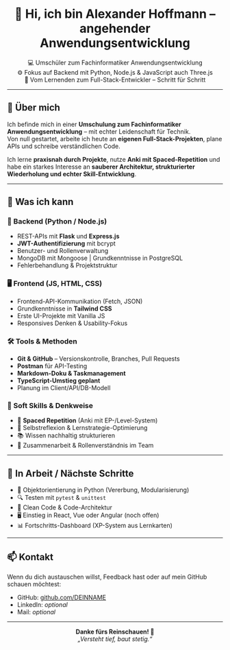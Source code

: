 
<h1 align="center">👋 Hi, ich bin Alexander Hoffmann – angehender Anwendungsentwicklung</h1>

<p align="center">
  💻 Umschüler zum Fachinformatiker Anwendungsentwicklung <br>
  ⚙️ Fokus auf Backend mit Python, Node.js & JavaScript auch Three.js <br>
  🚀 Vom Lernenden zum Full-Stack-Entwickler – Schritt für Schritt
</p>

---

## 🔎 Über mich

Ich befinde mich in einer **Umschulung zum Fachinformatiker Anwendungsentwicklung** – mit echter Leidenschaft für Technik.  
Von null gestartet, arbeite ich heute an **eigenen Full-Stack-Projekten**, plane APIs und schreibe verständlichen Code.

Ich lerne **praxisnah durch Projekte**, nutze **Anki mit Spaced-Repetition** und habe ein starkes Interesse an **sauberer Architektur, strukturierter Wiederholung und echter Skill-Entwicklung**.

---

## 💼 Was ich kann

### 🧠 Backend (Python / Node.js)

- REST-APIs mit **Flask** und **Express.js**
- **JWT-Authentifizierung** mit bcrypt
- Benutzer- und Rollenverwaltung
- MongoDB mit Mongoose | Grundkenntnisse in PostgreSQL
- Fehlerbehandlung & Projektstruktur

### 🖥️ Frontend (JS, HTML, CSS)

- Frontend-API-Kommunikation (Fetch, JSON)
- Grundkenntnisse in **Tailwind CSS**
- Erste UI-Projekte mit Vanilla JS
- Responsives Denken & Usability-Fokus

### 🛠️ Tools & Methoden

- **Git & GitHub** – Versionskontrolle, Branches, Pull Requests
- **Postman** für API-Testing
- **Markdown-Doku & Taskmanagement**
- **TypeScript-Umstieg geplant**
- Planung im Client/API/DB-Modell

### 🧠 Soft Skills & Denkweise

- 🔁 **Spaced Repetition** (Anki mit EP-/Level-System)
- 🧩 Selbstreflexion & Lernstrategie-Optimierung
- 📚 Wissen nachhaltig strukturieren
- 🤝 Zusammenarbeit & Rollenverständnis im Team

---

## 🚧 In Arbeit / Nächste Schritte

- 🧱 Objektorientierung in Python (Vererbung, Modularisierung)
- 🔍 Testen mit `pytest` & `unittest`
- 🧼 Clean Code & Code-Architektur
- 🖥️ Einstieg in React, Vue oder Angular (noch offen)
- 📊 Fortschritts-Dashboard (XP-System aus Lernkarten)

---

## 📫 Kontakt

Wenn du dich austauschen willst, Feedback hast oder auf mein GitHub schauen möchtest:

- GitHub: [github.com/DEINNAME](https://github.com/DEINNAME)
- LinkedIn: *optional*
- Mail: *optional*

---

<div align="center">
  <strong>Danke fürs Reinschauen! 👋</strong><br/>
  <em>„Versteht tief, baut stetig.“</em>
</div>
